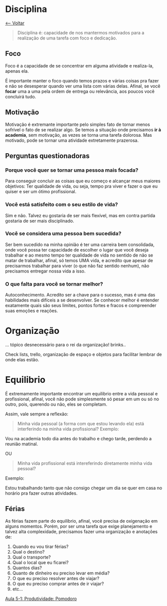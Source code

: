 # Disciplina
[<-- Voltar](/README.md)

> Disciplina é: capacidade de nos mantermos motivados para a realização de uma tarefa com foco e dedicação.

## Foco
Foco é a capacidade de se concentrar em alguma atividade e realiza-la, apenas ela. 

É importante manter o foco quando temos prazos e várias coisas pra fazer e não se desesperar quando ver uma lista com várias delas. Afinal, se você **focar** uma a uma pela ordem de entrega ou relevância, aos poucos você concluirá tudo.

## Motivação
Motivação é extremante importante pelo simples fato de tornar menos sofrível o fato de se realizar algo. Se temos a situação onde precisamos **ir à academia**, sem motivação, as vezes se torna uma tarefa dolorosa. Mas motivado, pode se tornar uma atividade extretamente prazerosa.

## Perguntas questionadoras
### Porque você quer se tornar uma pessoa mais focada?
Para conseguir concluir as coisas que eu começo e alcançar meus maiores objetivos: Ter qualidade de vida, ou seja, tempo pra viver e fazer o que eu quiser e ser um ótimo profissional.

### Você está satisfeito com o seu estilo de vida?
Sim e não. Talvez eu gostaria de ser mais flexível, mas em contra partida gostaria de ser mais disciplinado. 

### Você se considera uma pessoa bem sucedida?
Ser bem sucedido na minha opinião é ter uma carreira bem consolidada, onde você possa ter capacidade de escolher o lugar que você deseja trabalhar e ao mesmo tempo ter qualidade de vida no sentido de não se matar de trabalhar, afinal, só temos UMA vida, e acredito que apesar de precisarmos trabalhar para viver (o que não faz sentido nenhum), não precisamos entregar nossa vida a isso.

### O que falta para você se tornar melhor?
Autoconhecimento. Acredito ser a chave para o sucesso, mas é uma das habilidades mais difíceis a se desenvolver. Se conhecer melhor é entender exatamente quais são seus limites, pontos fortes e fracos e compreender suas emoções e reações.

# Organização
... tópico desnecessário para o rei da organização! brinks..

Check lists, trello, organização de espaço e objetos para facilitar lembrar de onde elas estão.

# Equilibrio

É extremamente importante encontrar um equilibrio entre a vida pessoal e profissional, afinal, você não pode simplesmente só pesar em um ou só no outro, pois, querendo ou não, eles se completam.

Assim, vale sempre a reflexão:
> Minha vida pessoal (a forma com que estou levando ela) está interferindo na minha vida profissional?
Exemplo:

Vou na academia todo dia antes do trabalho e chego tarde, perdendo a reunião matinal.

OU

> Minha vida profissional está intereferindo diretamente minha vida pessoal?

Exemplo:

Estou trabalhando tanto que não consigo chegar um dia se quer em casa no horário pra fazer outras atividades.

## Férias
As férias fazem parte do equilíbrio, afinal, você precisa de oxigenação em alguns momentos.
Porém, por ser uma tarefa que exige planejamento e talvez alta complexidade, precisamos fazer uma organização e anotações de:

1. Quando eu vou tirar férias?
1. Qual o destino?
1. Qual o transporte?
1. Qual o local que eu ficarei?
1. Quantos dias?
1. Quanto de dinheiro eu preciso levar em média?
1. O que eu preciso resolver antes de viajar?
1. O que eu preciso comprar antes de ir viajar?
1. etc...

[Aula 5-1: Produtividade: Pomodoro](aulas/5/produtividade.md)